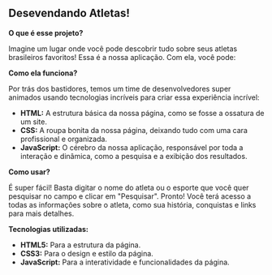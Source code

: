 ## Desevendando Atletas!

**O que é esse projeto?**

Imagine um lugar onde você pode descobrir tudo sobre seus atletas brasileiros favoritos! Essa é a nossa aplicação. Com ela, você pode:

**Como ela funciona?**

Por trás dos bastidores, temos um time de desenvolvedores super animados usando tecnologias incríveis para criar essa experiência incrível:

* **HTML:** A estrutura básica da nossa página, como se fosse a ossatura de um site.
* **CSS:** A roupa bonita da nossa página, deixando tudo com uma cara profissional e organizada.
* **JavaScript:** O cérebro da nossa aplicação, responsável por toda a interação e dinâmica, como a pesquisa e a exibição dos resultados.

**Como usar?**

É super fácil! Basta digitar o nome do atleta ou o esporte que você quer pesquisar no campo e clicar em "Pesquisar". Pronto! Você terá acesso a todas as informações sobre o atleta, como sua história, conquistas e links para mais detalhes.

**Tecnologias utilizadas:**

* **HTML5:** Para a estrutura da página.
* **CSS3:** Para o design e estilo da página.
* **JavaScript:** Para a interatividade e funcionalidades da página.

